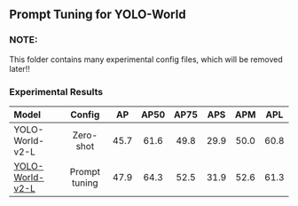 ## Prompt Tuning for YOLO-World

### NOTE:

This folder contains many experimental config files, which will be removed later!!

### Experimental Results

| Model | Config |  AP  | AP50 | AP75  | APS | APM | APL |
| :---- | :----: | :--: | :--: | :---: | :-: | :-: | :-: |
| YOLO-World-v2-L | Zero-shot | 45.7 | 61.6 | 49.8 | 29.9 | 50.0 | 60.8 |
| [YOLO-World-v2-L](./../configs/prompt_tuning_coco/yolo_world_v2_l_vlpan_bn_2e-4_80e_8gpus_mask-refine_prompt_tuning_coco.py) | Prompt tuning | 47.9 | 64.3 | 52.5 | 31.9 | 52.6 | 61.3 | 
